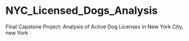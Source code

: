 # NYC_Licensed_Dogs_Analysis
Final Capstone Project: Analysis of Active Dog Licenses in New York City, new York
